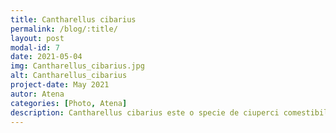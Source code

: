 ```yaml
---
title: Cantharellus cibarius
permalink: /blog/:title/
layout: post
modal-id: 7
date: 2021-05-04
img: Cantharellus_cibarius.jpg
alt: Cantharellus_cibarius 
project-date: May 2021
autor: Atena
categories: [Photo, Atena]
description: Cantharellus cibarius este o specie de ciuperci comestibile a încrengăturii Basidiomycota, din familia Cantharellaceae și de genul Cantharellus care coabitează, fiind un simbiont micoriza (formează micorize pe rădăcinile arborilor). Ea este cunoscută în popor în primul rând sub numele gălbior, gălbenel, burete galben sau ciuciuleți gălbiori. Buretele se dezvoltă în România, Basarabia și Bucovina de Nord în păduri de foioase (sub fagi, stejari) precum în cele de conifere, deseori pe mușchi și printre afine, sau prin tufișuri de zmeură și mure, din mai până în octombrie (noiembrie).
---
```

